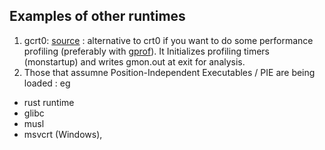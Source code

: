 ## Examples of other runtimes

1. gcrt0: [source](https://github.com/eblot/newlib/blob/master/libgloss/rl78/gcrt0.S) : alternative to crt0 if you want to do some performance profiling (preferably with [gprof](https://ftp.gnu.org/old-gnu/Manuals/gprof-2.9.1/html_mono/gprof.html)). It Initializes profiling timers (monstartup) and writes gmon.out at exit for analysis.
2. Those that assumne Position-Independent Executables / PIE are being loaded : eg 



- rust runtime
- glibc
- musl
- msvcrt (Windows),